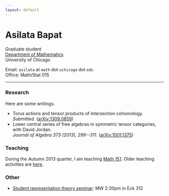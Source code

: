 ```yaml
---
layout: default
---
```


# Asilata Bapat

Graduate student  
[Department of Mathematics](http://math.uchicago.edu/)  
University of Chicago

Email: `asilata` at `math` dot `uchicago` dot `edu`  
Office: Math/Stat 015  

----
### Research
Here are some writings.

* Torus actions and tensor products of intersection cohomology.  
_Submitted._ ([arXiv:1309.0859](http://arxiv.org/abs/1309.0859))
* Lower central series of free algebras in symmetric tensor categories, with David Jordan.  
_Journal of Algebra 373 (2013), 299--311._ ([arXiv:1001.1375](http://arxiv.org/abs/1001.1375))

### Teaching

During the Autumn 2013 quarter, I am teaching [Math 151](teaching/151aut13/). Older teaching activities are [here](teaching/).

### Other

* [Student representation theory seminar](seminars/studentreptheory): MW 2:30pm in Eck 312

